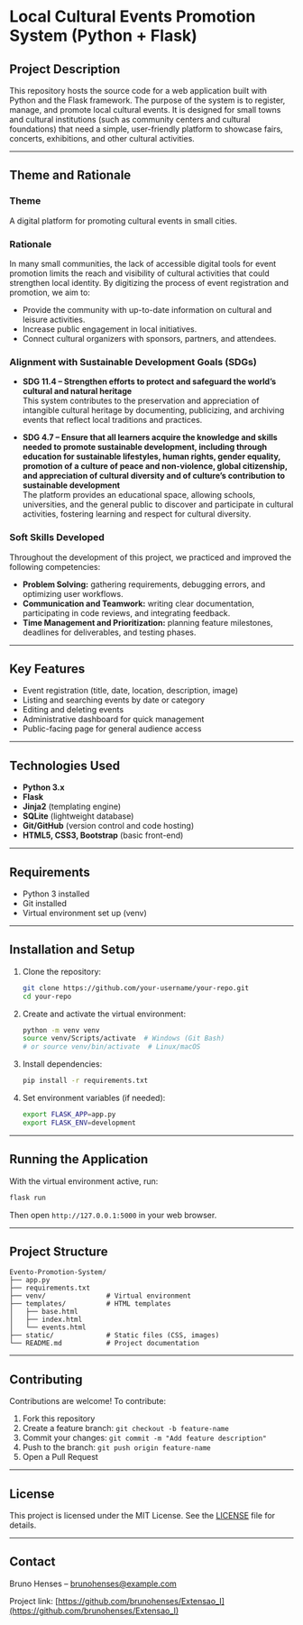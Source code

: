 # Local Cultural Events Promotion System (Python + Flask)

## Project Description

This repository hosts the source code for a web application built with Python and the Flask framework. The purpose of the system is to register, manage, and promote local cultural events. It is designed for small towns and cultural institutions (such as community centers and cultural foundations) that need a simple, user-friendly platform to showcase fairs, concerts, exhibitions, and other cultural activities.

---

## Theme and Rationale

### Theme

A digital platform for promoting cultural events in small cities.

### Rationale

In many small communities, the lack of accessible digital tools for event promotion limits the reach and visibility of cultural activities that could strengthen local identity. By digitizing the process of event registration and promotion, we aim to:

- Provide the community with up-to-date information on cultural and leisure activities.
- Increase public engagement in local initiatives.
- Connect cultural organizers with sponsors, partners, and attendees.

### Alignment with Sustainable Development Goals (SDGs)

- **SDG 11.4 – Strengthen efforts to protect and safeguard the world’s cultural and natural heritage**  
  This system contributes to the preservation and appreciation of intangible cultural heritage by documenting, publicizing, and archiving events that reflect local traditions and practices.

- **SDG 4.7 – Ensure that all learners acquire the knowledge and skills needed to promote sustainable development, including through education for sustainable lifestyles, human rights, gender equality, promotion of a culture of peace and non-violence, global citizenship, and appreciation of cultural diversity and of culture’s contribution to sustainable development**  
  The platform provides an educational space, allowing schools, universities, and the general public to discover and participate in cultural activities, fostering learning and respect for cultural diversity.

### Soft Skills Developed

Throughout the development of this project, we practiced and improved the following competencies:

- **Problem Solving:** gathering requirements, debugging errors, and optimizing user workflows.
- **Communication and Teamwork:** writing clear documentation, participating in code reviews, and integrating feedback.
- **Time Management and Prioritization:** planning feature milestones, deadlines for deliverables, and testing phases.

---

## Key Features

- Event registration (title, date, location, description, image)
- Listing and searching events by date or category
- Editing and deleting events
- Administrative dashboard for quick management
- Public-facing page for general audience access

---

## Technologies Used

- **Python 3.x**
- **Flask**
- **Jinja2** (templating engine)
- **SQLite** (lightweight database)
- **Git/GitHub** (version control and code hosting)
- **HTML5, CSS3, Bootstrap** (basic front-end)

---

## Requirements

- Python 3 installed
- Git installed
- Virtual environment set up (venv)

---

## Installation and Setup

1. Clone the repository:
   ```bash
   git clone https://github.com/your-username/your-repo.git
   cd your-repo
   ```
2. Create and activate the virtual environment:
   ```bash
   python -m venv venv
   source venv/Scripts/activate  # Windows (Git Bash)
   # or source venv/bin/activate  # Linux/macOS
   ```
3. Install dependencies:
   ```bash
   pip install -r requirements.txt
   ```
4. Set environment variables (if needed):
   ```bash
   export FLASK_APP=app.py
   export FLASK_ENV=development
   ```

---

## Running the Application

With the virtual environment active, run:
```bash
flask run
```
Then open `http://127.0.0.1:5000` in your web browser.

---

## Project Structure

```
Evento-Promotion-System/
├── app.py
├── requirements.txt
├── venv/               # Virtual environment
├── templates/          # HTML templates
│   ├── base.html
│   ├── index.html
│   └── events.html
├── static/             # Static files (CSS, images)
└── README.md           # Project documentation
```

---

## Contributing

Contributions are welcome! To contribute:

1. Fork this repository
2. Create a feature branch: `git checkout -b feature-name`
3. Commit your changes: `git commit -m "Add feature description"`
4. Push to the branch: `git push origin feature-name`
5. Open a Pull Request

---

## License

This project is licensed under the MIT License. See the [LICENSE](LICENSE) file for details.

---

## Contact

Bruno Henses – [brunohenses@example.com](mailto:brunohenses@example.com)

Project link: [https://github.com/brunohenses/Extensao_I](https://github.com/brunohenses/Extensao_I)


